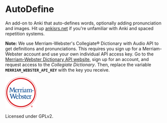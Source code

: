 AutoDefine
==========

An add-on to Anki that auto-defines words, optionally adding pronunciation and images. Hit up [ankisrs.net](http://ankisrs.net/) if you're unfamiliar with Anki and spaced repetition systems.

**Note:** We use Merriam-Webster's Collegiate® Dictionary with Audio API to get definitions and pronunciations. This requires you sign up for a Merriam-Webster account and use your own individual API access key. Go to the [Merriam-Webster Dictionary API website](http://www.dictionaryapi.com/), sign up for an account, and request access to the *Collegiate Dictionary*. Then, replace the variable **`MERRIAM_WEBSTER_API_KEY`** with the key you receive. 

![Merriam-Webster Inc. Logo](mw-logo-100.png)

Licensed under GPLv2.